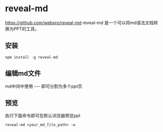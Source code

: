 # reveal-md

https://github.com/webpro/reveal-md
reveal-md 是一个可以将md语法文档转换为PPT的工具。

## 安装

```shell
npm install -g reveal-md
```

## 编辑md文件

md中间中使用 --- 即可分割为多个ppt页

## 预览

执行下面命令即可在默认浏览器预览ppt

```shell
reveal-md <your_md_file_path> -w
```
